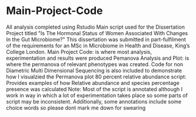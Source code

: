 # Main-Project-Code
All analysis completed using Rstudio
Main script used for the Dissertation Project titled "Is The Hormonal Status of Women Associated With Changes In the Gut Microbiome?" 
This dissertation was submitted in part-fulfilment of the requirements for an MSc in Microbiome in Health and Disease, King’s College London.
Main Project Code: is where most analysis, experimentation and results were produced
Pemanova Analysis and Plot: is where the permanova of relevant phenotypes was created. 
Code for non Diametric Multi Dimensional Sequencing is also included to demonstrate how I visualzied the 
Permanova plot
80 percent relative abundance script: Provides examples of how Relative abundance and species percentage presence was calculated 
Note: Most of the script is annotated although I work in way in which a lot of experimentation takes place so some parts of script may be inconsistent.
Additionally, some annotations include some choice words so please dont mark me down for swearing
